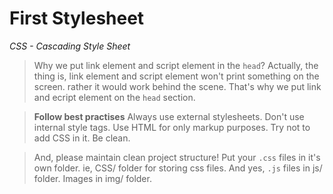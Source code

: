 # First Stylesheet
*CSS - Cascading Style Sheet*

> Why we put link element and script element in the `head`?
Actually, the thing is, link element and script element won't print something on the screen. rather it would work behind the scene. That's why we put link and ecript element on the `head` section.


> **Follow best practises**
Always use external stylesheets.
Don't use internal style tags.
Use HTML for only markup purposes. Try not to add CSS in it. Be clean.

> And, please maintain clean project structure!
Put your `.css` files in it's own folder. ie, CSS/ folder for storing css files.
And yes, `.js` files in js/ folder. Images in img/ folder.